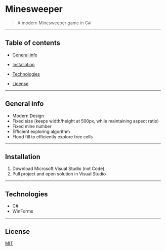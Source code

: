 # Minesweeper
> A modern Minesweeper game in C#

---

## Table of contents  
* [General info](#general-info)  
* [Installation](#installation)  
* [Technologies](#technologies)

* [License](#license)

---

## General info
* Modern Design
* Fixed size (keeps width/height at 500px, while maintaining aspect ratio)
* Fixed mine number
* Efficient exploring algorithm
* Flood fill to efficiently explore free cells

---

## Installation  
1. Download Microsoft Visual Studio (not Code)
2. Pull project and open solution in Visual Studio

---

## Technologies  
* C#
* WinForms

---

## License  
[MIT](https://choosealicense.com/licenses/mit/)
